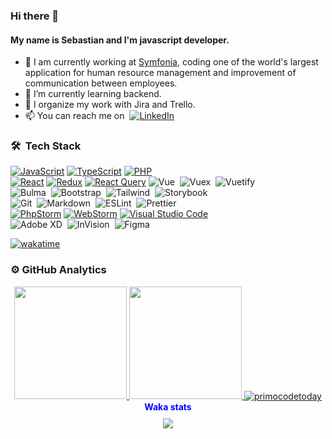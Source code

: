 ### Hi there 👋

#### My name is Sebastian and I'm javascript developer.

- 🔭  I am currently working at [Symfonia](https://symfonia.pl/), coding one of the world's largest application for human resource management and improvement of communication between employees.
- 🌱  I’m currently learning backend.
- 🔁  I organize my work with Jira and Trello.
- 📫  You can reach me on  &nbsp;<a href="https://www.linkedin.com/in/sebastianbieluczyk/" target="_blank">![LinkedIn](https://img.shields.io/badge/-LinkedIn-0077B5?style=flat&logo=linkedin&logoColor=fff)</a>

### 🛠 &nbsp;Tech Stack

[![JavaScript](https://img.shields.io/badge/JavaScript-F7DF1E?logo=javascript&logoColor=000)](#)
[![TypeScript](https://img.shields.io/badge/TypeScript-3178C6?logo=typescript&logoColor=fff)](#)
[![PHP](https://img.shields.io/badge/php-%23777BB4.svg?&logo=php&logoColor=white)](#)\
[![React](https://img.shields.io/badge/React-%2320232a.svg?logo=react&logoColor=%2361DAFB)](#)
[![Redux](https://img.shields.io/badge/Redux-764ABC?logo=redux&logoColor=fff)](#)
[![React Query](https://img.shields.io/badge/React%20Query-FF4154?logo=reactquery&logoColor=fff)](#)
![Vue](https://img.shields.io/badge/-Vue.js-333333?style=flat&logo=vue.js)&nbsp;
![Vuex](https://img.shields.io/badge/-Vuex-333333?style=flat&logo=vue.js)&nbsp;
![Vuetify](https://img.shields.io/badge/-Vuetify-333333?style=flat&logo=vuetify)\
![Bulma](https://img.shields.io/badge/-Bulma-333333?style=flat&logo=bulma)&nbsp;
![Bootstrap](https://img.shields.io/badge/-Bootstrap-333333?style=flat&logo=bootstrap)&nbsp;
![Tailwind](https://img.shields.io/badge/-Tailwind-333333?style=flat&logo=tailwind)&nbsp;
![Storybook](https://img.shields.io/badge/-Storybook-333333?style=flat&logo=storybook)\
![Git](https://img.shields.io/badge/-Git-333333?style=flat&logo=git)&nbsp;
![Markdown](https://img.shields.io/badge/-Markdown-333333?style=flat&logo=markdown)&nbsp;
![ESLint](https://img.shields.io/badge/-ESLint-333333?style=flat&logo=eslint)&nbsp;
![Prettier](https://img.shields.io/badge/-Prettier-333333?style=flat&logo=prettier)\
[![PhpStorm](https://img.shields.io/badge/PhpStorm-000?logo=phpstorm&logoColor=fff)](#)
[![WebStorm](https://img.shields.io/badge/WebStorm-000?logo=webstorm&logoColor=fff)](#)
[![Visual Studio Code](https://custom-icon-badges.demolab.com/badge/Visual%20Studio%20Code-0078d7.svg?logo=vsc&logoColor=white)](#)\
![Adobe XD](https://img.shields.io/badge/-Adobe%20XD-333333?style=flat&logo=adobe-xd)&nbsp;
![InVision](https://img.shields.io/badge/-InVision-333333?style=flat&logo=invision)&nbsp;
![Figma](https://img.shields.io/badge/-Figma-333333?style=flat&logo=figma)&nbsp;

[![wakatime](https://wakatime.com/badge/user/007d7d1f-8984-40f5-98ce-7ce206f3569b.svg)](https://wakatime.com/@007d7d1f-8984-40f5-98ce-7ce206f3569b)


### ⚙️ GitHub Analytics
<div align="center">
  <a href="https://github.com/primocodetoday">
    <img height="180em" src="https://github-readme-stats-eight-theta.vercel.app/api?username=primocodetoday&show_icons=true&theme=algolia&include_all_commits=true&count_private=true" />
    <img height="180em" src="https://github-readme-stats-eight-theta.vercel.app/api/top-langs/?username=primocodetoday&layout=compact&theme=algolia" />
    <img align="center" src="https://github-readme-streak-stats.herokuapp.com/?user=primocodetoday&theme=algolia" alt="primocodetoday" />
  </a>
</div> 
<div align="center">
  <b style="color:blue; margin-top: 10px;">Waka stats</b>
</div> 
<div align="center" style="margin-top: 10px;">
  <a href="https://wakatime.com/@Primoza">
    <img align="center" src="https://github-readme-stats.vercel.app/api/wakatime?username=@Primoza&theme=algolia&layout=compact" />
  </a>
</div>


